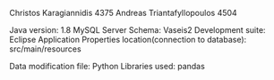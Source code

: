 Christos Karagiannidis 4375
Andreas Triantafyllopoulos 4504


Java version: 1.8
MySQL Server Schema: Vaseis2
Development suite: Eclipse
Application Properties location(connection to database): src/main/resources

Data modification file: Python
Libraries used: pandas
